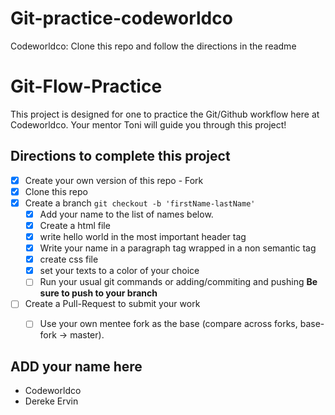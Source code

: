# Git-practice-codeworldco
Codeworldco: Clone this repo and follow the directions in the readme
# Git-Flow-Practice

This project is designed for one to practice the Git/Github workflow here at Codeworldco. Your mentor Toni will guide you through this project!

## Directions to complete this project

- [x] Create your own version of this repo - Fork
- [x] Clone this repo
- [x] Create a branch `git checkout -b 'firstName-lastName'`
  - [x] Add your name to the list of names below.
  - [x] Create a html file 
  - [x] write hello world in the most important header tag 
  - [x] Write your name in a paragraph tag wrapped in a non semantic tag
  - [x] create css file
  - [x] set your texts to a color of your choice 
  - [ ] Run your usual git commands or adding/commiting and pushing **Be sure to push to your branch**
- [ ] Create a Pull-Request to submit your work
  - [ ] Use your own mentee fork as the base (compare across forks, base-fork -> master).


## ADD your name here

- Codeworldco
- Dereke Ervin